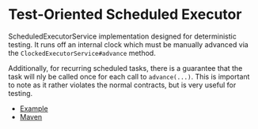 # Test-Oriented Scheduled Executor

ScheduledExecutorService implementation designed for deterministic testing. It runs off an
internal clock which must be manually advanced via the <code>ClockedExecutorService#advance</code>
method.

Additionally, for recurring scheduled tasks, there is a guarantee that the task will nly
be called once for each call to <code>advance(...)</code>. This is important to note as it
rather violates the normal contracts, but is very useful for testing.

* [Example](https://github.com/brianm/clocked-executor/blob/master/src/test/java/org/skife/clocked/ClockedExecutorServiceTest.java)
* [Maven](http://search.maven.org/#search%7Cga%7C1%7Ca%3Aclocked-executor%20g%3Aorg.skife)
